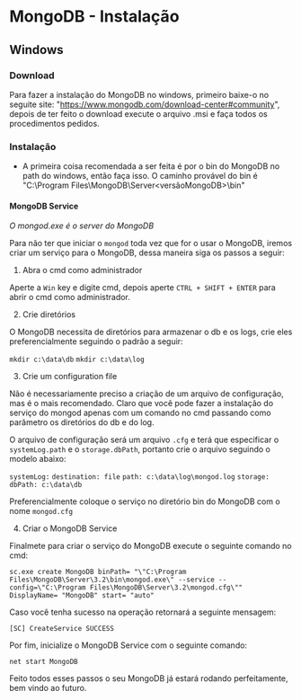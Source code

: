 # MongoDB - Instalação

## Windows

### Download

Para fazer a instalação do MongoDB no windows, primeiro baixe-o no seguite site: "https://www.mongodb.com/download-center#community",
depois de ter feito o download execute o arquivo .msi e faça todos os procedimentos pedidos.

### Instalação

- A primeira coisa recomendada a ser feita é por o bin do MongoDB no path do windows, então faça isso.
O caminho provável do bin é "C:\Program Files\MongoDB\Server\<versãoMongoDB>\bin"

#### MongoDB Service
*O mongod.exe é o server do MongoDB*

Para não ter que iniciar o ```mongod``` toda vez que for o usar o MongoDB, iremos criar um serviço para o MongoDB, dessa maneira
siga os passos a seguir:

1. Abra o cmd como administrador

Aperte a ```Win``` key e digite cmd, depois aperte ```CTRL + SHIFT + ENTER``` para abrir o cmd como administrador.

2. Crie diretórios

O MongoDB necessita de diretórios para armazenar o db e os logs, crie eles preferencialmente seguindo o padrão a seguir:

``` mkdir c:\data\db ```
``` mkdir c:\data\log ```

3. Crie um configuration file

Não é necessariamente preciso a criação de um arquivo de configuração, mas é o mais recomendado. Claro que você pode fazer a instalação do
serviço do mongod apenas com um comando no cmd passando como parâmetro os diretórios do db e do log.

O arquivo de configuração será um arquivo ```.cfg``` e terá que especificar o ```systemLog.path``` e o ```storage.dbPath```, portanto crie
o arquivo seguindo o modelo abaixo:

``` systemLog: ```
``` destination: file ```
``` path: c:\data\log\mongod.log ```
``` storage: ```
``` dbPath: c:\data\db ```

Preferencialmente coloque o serviço no diretório bin do MongoDB com o nome ```mongod.cfg```

4. Criar o MongoDB Service

Finalmete para criar o serviço do MongoDB execute o seguinte comando no cmd:

```sc.exe create MongoDB binPath= "\"C:\Program Files\MongoDB\Server\3.2\bin\mongod.exe\" --service --config=\"C:\Program Files\MongoDB\Server\3.2\mongod.cfg\"" DisplayName= "MongoDB" start= "auto"```

Caso você tenha sucesso na operação retornará a seguinte mensagem:

``` [SC] CreateService SUCCESS ```

Por fim, inicialize o MongoDB Service com o seguinte comando:

```net start MongoDB```

Feito todos esses passos o seu MongoDB já estará rodando perfeitamente, bem vindo ao futuro.

